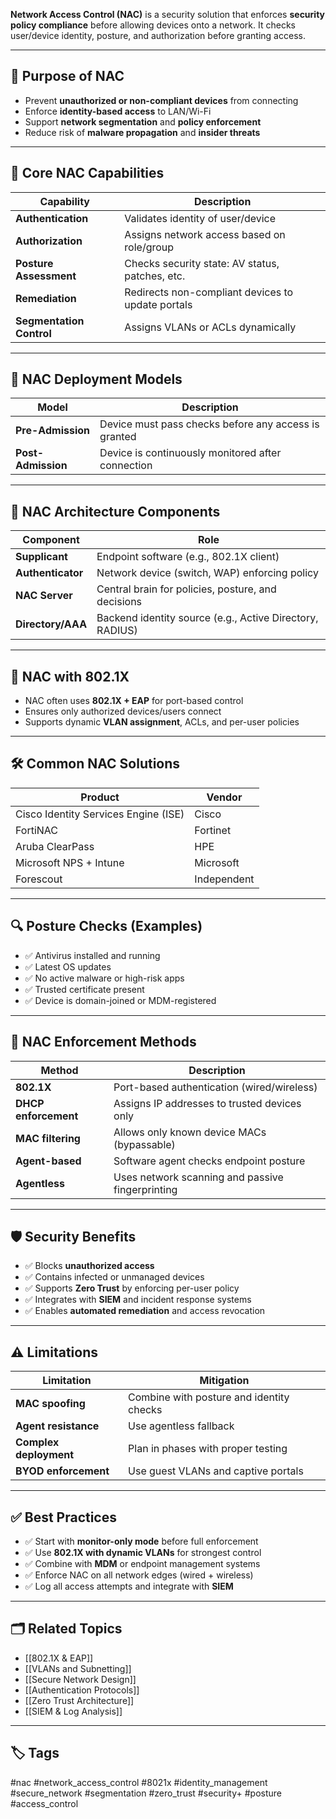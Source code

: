 **Network Access Control (NAC)** is a security solution that enforces **security policy compliance** before allowing devices onto a network. It checks user/device identity, posture, and authorization before granting access.

---

## 🎯 Purpose of NAC

- Prevent **unauthorized or non-compliant devices** from connecting
- Enforce **identity-based access** to LAN/Wi-Fi
- Support **network segmentation** and **policy enforcement**
- Reduce risk of **malware propagation** and **insider threats**

---

## 🔐 Core NAC Capabilities

| Capability               | Description                                           |
|--------------------------|-------------------------------------------------------|
| **Authentication**       | Validates identity of user/device                     |
| **Authorization**        | Assigns network access based on role/group            |
| **Posture Assessment**   | Checks security state: AV status, patches, etc.       |
| **Remediation**          | Redirects non-compliant devices to update portals     |
| **Segmentation Control** | Assigns VLANs or ACLs dynamically                     |

---

## 📡 NAC Deployment Models

| Model             | Description                                          |
|-------------------|------------------------------------------------------|
| **Pre-Admission** | Device must pass checks before any access is granted|
| **Post-Admission**| Device is continuously monitored after connection   |

---

## 🧩 NAC Architecture Components

| Component           | Role                                                 |
|----------------------|------------------------------------------------------|
| **Supplicant**       | Endpoint software (e.g., 802.1X client)              |
| **Authenticator**    | Network device (switch, WAP) enforcing policy        |
| **NAC Server**       | Central brain for policies, posture, and decisions   |
| **Directory/AAA**    | Backend identity source (e.g., Active Directory, RADIUS) |

---

## 🔄 NAC with 802.1X

- NAC often uses **802.1X + EAP** for port-based control
- Ensures only authorized devices/users connect
- Supports dynamic **VLAN assignment**, ACLs, and per-user policies

---

## 🛠 Common NAC Solutions

| Product               | Vendor        |
|------------------------|---------------|
| Cisco Identity Services Engine (ISE) | Cisco |
| FortiNAC              | Fortinet       |
| Aruba ClearPass       | HPE            |
| Microsoft NPS + Intune| Microsoft      |
| Forescout             | Independent    |

---

## 🔍 Posture Checks (Examples)

- ✅ Antivirus installed and running
- ✅ Latest OS updates
- ✅ No active malware or high-risk apps
- ✅ Trusted certificate present
- ✅ Device is domain-joined or MDM-registered

---

## 🚧 NAC Enforcement Methods

| Method              | Description                                  |
|---------------------|----------------------------------------------|
| **802.1X**          | Port-based authentication (wired/wireless)   |
| **DHCP enforcement**| Assigns IP addresses to trusted devices only |
| **MAC filtering**   | Allows only known device MACs (bypassable)   |
| **Agent-based**     | Software agent checks endpoint posture       |
| **Agentless**       | Uses network scanning and passive fingerprinting |

---

## 🛡️ Security Benefits

- ✅ Blocks **unauthorized access**
- ✅ Contains infected or unmanaged devices
- ✅ Supports **Zero Trust** by enforcing per-user policy
- ✅ Integrates with **SIEM** and incident response systems
- ✅ Enables **automated remediation** and access revocation

---

## ⚠️ Limitations

| Limitation                 | Mitigation                                     |
|----------------------------|-------------------------------------------------|
| **MAC spoofing**           | Combine with posture and identity checks       |
| **Agent resistance**       | Use agentless fallback                         |
| **Complex deployment**     | Plan in phases with proper testing             |
| **BYOD enforcement**       | Use guest VLANs and captive portals            |

---

## ✅ Best Practices

- ✅ Start with **monitor-only mode** before full enforcement
- ✅ Use **802.1X with dynamic VLANs** for strongest control
- ✅ Combine with **MDM** or endpoint management systems
- ✅ Enforce NAC on all network edges (wired + wireless)
- ✅ Log all access attempts and integrate with **SIEM**

---

## 🗂 Related Topics

- [[802.1X & EAP]]
- [[VLANs and Subnetting]]
- [[Secure Network Design]]
- [[Authentication Protocols]]
- [[Zero Trust Architecture]]
- [[SIEM & Log Analysis]]

---

## 🏷 Tags

#nac #network_access_control #8021x #identity_management #secure_network #segmentation #zero_trust #security+ #posture #access_control

